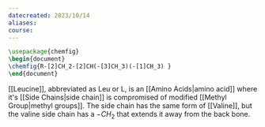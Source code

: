```yaml
---
datecreated: 2023/10/14
aliases: 
course:
---
```

```tikz
\usepackage{chemfig}
\begin{document}
\chemfig{R-[2]CH_2-[2]CH(-[3]CH_3)(-[1]CH_3) }
\end{document}
```

[[Leucine]], abbreviated as Leu or L, is an [[Amino Acids|amino acid]] where it's [[Side Chains|side chain]] is compromised of modified [[Methyl Group|methyl groups]]. The side chain has the same form of [[Valine]], but the valine side chain has a $-CH_{2}$ that extends it away from the back bone. 